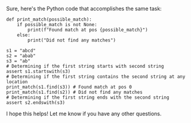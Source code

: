 Sure, here's the Python code that accomplishes the same task:
```
def print_match(possible_match):
    if possible_match is not None:
        print(f"Found match at pos {possible_match}")
    else:
        print("Did not find any matches")

s1 = "abcd"
s2 = "abab"
s3 = "ab"
# Determining if the first string starts with second string
assert s1.startswith(s3)
# Determining if the first string contains the second string at any location
print_match(s1.find(s3)) # Found match at pos 0
print_match(s1.find(s2)) # Did not find any matches
# Determining if the first string ends with the second string
assert s2.endswith(s3)
```
I hope this helps! Let me know if you have any other questions.

